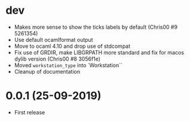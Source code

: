 # dev

- Makes more sense to show the ticks labels by default (Chris00 #9 5261354) 
- Use default ocamlformat output
- Move to ocaml 4.10 and drop use of stdcompat
- Fix use of GRDIR, make LIBGRPATH more standard and fix for macos dylib version (Chris00 #8 3056f1e)
- Moved `workstation_type` into `Workstation``
- Cleanup of documentation

# 0.0.1 (25-09-2019)
- First release
